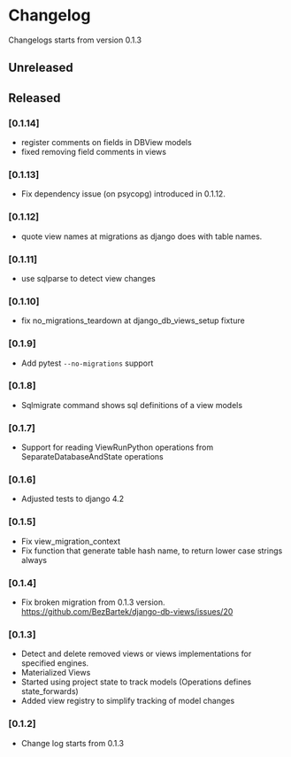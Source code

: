 # Changelog
Changelogs starts from version 0.1.3

## Unreleased

## Released

### [0.1.14]
- register comments on fields in DBView models
- fixed removing field comments in views

### [0.1.13]
- Fix dependency issue (on psycopg) introduced in 0.1.12.

### [0.1.12]
- quote view names at migrations as django does with table names.

### [0.1.11]
- use sqlparse to detect view changes

### [0.1.10]
- fix no_migrations_teardown at django_db_views_setup fixture

### [0.1.9]
- Add pytest `--no-migrations` support

### [0.1.8]
- Sqlmigrate command shows sql definitions of a view models

### [0.1.7]
- Support for reading ViewRunPython operations from SeparateDatabaseAndState operations

### [0.1.6]
- Adjusted tests to django 4.2

### [0.1.5]
- Fix view_migration_context
- Fix function that generate table hash name, to return lower case strings always 

### [0.1.4]
- Fix broken migration from 0.1.3 version.  https://github.com/BezBartek/django-db-views/issues/20


### [0.1.3]
- Detect and delete removed views or views implementations for specified engines.
- Materialized Views
- Started using project state to track models (Operations defines state_forwards)
- Added view registry to simplify tracking of model changes

### [0.1.2]
- Change log starts from 0.1.3
